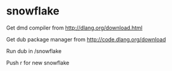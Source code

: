 # snowflake
Get dmd compiler from http://dlang.org/download.html

Get dub package manager from http://code.dlang.org/download

Run dub in /snowflake

Push r for new snowflake
